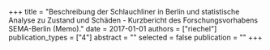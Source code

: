 +++
title = "Beschreibung der Schlauchliner in Berlin und statistische Analyse zu Zustand und Schäden - Kurzbericht des Forschungsvorhabens SEMA-Berlin (Memo)."
date = 2017-01-01
authors = ["riechel"]
publication_types = ["4"]
abstract = ""
selected = false
publication = ""
+++


